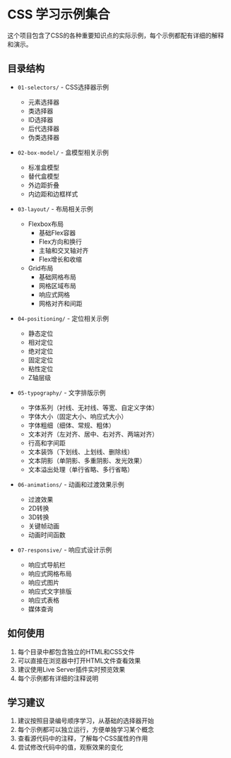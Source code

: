 # CSS 学习示例集合

这个项目包含了CSS的各种重要知识点的实际示例，每个示例都配有详细的解释和演示。

## 目录结构
- `01-selectors/` - CSS选择器示例
  - 元素选择器
  - 类选择器
  - ID选择器
  - 后代选择器
  - 伪类选择器

- `02-box-model/` - 盒模型相关示例
  - 标准盒模型
  - 替代盒模型
  - 外边距折叠
  - 内边距和边框样式

- `03-layout/` - 布局相关示例
  - Flexbox布局
    - 基础Flex容器
    - Flex方向和换行
    - 主轴和交叉轴对齐
    - Flex增长和收缩
  - Grid布局
    - 基础网格布局
    - 网格区域布局
    - 响应式网格
    - 网格对齐和间距

- `04-positioning/` - 定位相关示例
  - 静态定位
  - 相对定位
  - 绝对定位
  - 固定定位
  - 粘性定位
  - Z轴层级

- `05-typography/` - 文字排版示例
  - 字体系列（衬线、无衬线、等宽、自定义字体）
  - 字体大小（固定大小、响应式大小）
  - 字体粗细（细体、常规、粗体）
  - 文本对齐（左对齐、居中、右对齐、两端对齐）
  - 行高和字间距
  - 文本装饰（下划线、上划线、删除线）
  - 文本阴影（单阴影、多重阴影、发光效果）
  - 文本溢出处理（单行省略、多行省略）

- `06-animations/` - 动画和过渡效果示例
  - 过渡效果
  - 2D转换
  - 3D转换
  - 关键帧动画
  - 动画时间函数

- `07-responsive/` - 响应式设计示例
  - 响应式导航栏
  - 响应式网格布局
  - 响应式图片
  - 响应式文字排版
  - 响应式表格
  - 媒体查询

## 如何使用
1. 每个目录中都包含独立的HTML和CSS文件
2. 可以直接在浏览器中打开HTML文件查看效果
3. 建议使用Live Server插件实时预览效果
4. 每个示例都有详细的注释说明

## 学习建议
1. 建议按照目录编号顺序学习，从基础的选择器开始
2. 每个示例都可以独立运行，方便单独学习某个概念
3. 查看源代码中的注释，了解每个CSS属性的作用
4. 尝试修改代码中的值，观察效果的变化

